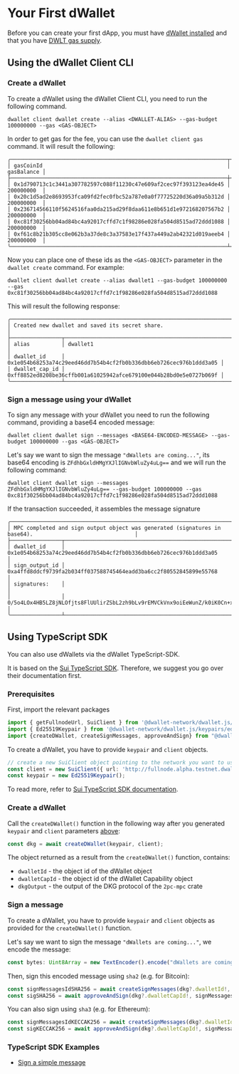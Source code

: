 # Your First dWallet

Before you can create your first dApp, you must have [dWallet installed](install-dwallet.mdx) and that you have [DWLT gas supply](./get-tokens).

## Using the dWallet Client CLI
### Create a dWallet

To create a dWallet using the dWallet Client CLI, you need to run the following command.
```shell
dwallet client dwallet create --alias <DWALLET-ALIAS> --gas-budget 100000000 --gas <GAS-OBJECT>
```

In order to get gas for the fee, you can use the `dwallet client gas` command. It will result the following:

```shell
╭────────────────────────────────────────────────────────────────────┬────────────╮
│ gasCoinId                                                          │ gasBalance │
├────────────────────────────────────────────────────────────────────┼────────────┤
│ 0x1d790713c1c3441a307782597c088f11230c47e609af2cec97f393123ea4de45 │ 200000000  │
│ 0x20c1d5ad2e8693953fca09fd2fec0fbc52a787e0a0f77725220d36a09a5b312d │ 200000000  │
│ 0x236714566110f5624516faa0da215ad29f8daa611e8b651d1e972168207567b2 │ 200000000  │
│ 0xc81f30256bb04ad84bc4a92017cffd7c1f98286e028fa504d8515ad72ddd1088 │ 200000000  │
│ 0xf61c8b21b305cc8e062b3a37de8c3a37583e17f437a449a2ab42321d019aeeb4 │ 200000000  │
╰────────────────────────────────────────────────────────────────────┴────────────╯
```

Now you can place one of these ids as the `<GAS-OBJECT>` parameter in the `dwallet create` command.
For example:

```shell
dwallet client dwallet create --alias dwallet1 --gas-budget 100000000 --gas 0xc81f30256bb04ad84bc4a92017cffd7c1f98286e028fa504d8515ad72ddd1088
```

This will result the following response:

```shell
╭─────────────────────────────────────────────────────────────────────────────────────╮
│ Created new dwallet and saved its secret share.                                     │
├────────────────┬────────────────────────────────────────────────────────────────────┤
│ alias          │ dwallet1                                                           │
│ dwallet_id     │ 0x1e054b68253a74c29eed46dd7b54b4cf2fb0b336dbb6eb726cec976b1ddd3a05 │
│ dwallet_cap_id │ 0xff8852ed8208be36cffb001a61025942afce679100e044b28bd0e5e0727b069f │
╰────────────────┴────────────────────────────────────────────────────────────────────╯
```

### Sign a message using your dWallet

To sign any message with your dWallet you need to run the following command, providing a base64 encoded message:

```shell
dwallet client dwallet sign --messages <BASE64-ENCODED-MESSAGE> --gas-budget 100000000 --gas <GAS-OBJECT>
```

Let's say we want to sign the message `"dWallets are coming..."`, its base64 encoding is `ZFdhbGxldHMgYXJlIGNvbWluZy4uLg==` and we will run the following command:

```shell
dwallet client dwallet sign --messages ZFdhbGxldHMgYXJlIGNvbWluZy4uLg== --gas-budget 100000000 --gas 0xc81f30256bb04ad84bc4a92017cffd7c1f98286e028fa504d8515ad72ddd1088
```

If the transaction succeeded, it assembles the message signature

```shell
╭───────────────────────────────────────────────────────────────────────────────────────────────────────────╮
│ MPC completed and sign output object was generated (signatures in base64).                                │
├────────────────┬──────────────────────────────────────────────────────────────────────────────────────────┤
│ dwallet_id     │ 0x1e054b68253a74c29eed46dd7b54b4cf2fb0b336dbb6eb726cec976b1ddd3a05                       │
│ sign_output_id │ 0xa4ffd8ddcf9739fa2b034ff037588745464eadd3ba6cc2f80552845899e55768                       │
│ signatures:    │                                                                                          │
│                │ 0/5o4LOx4HB5LZ8jNLOfjts8FlUUlirZSbL2zh9bLv9rEMVCkVnx9oiEeWunZ/k0iK0Cn+xtWVphaaJnxi93Lg== │
╰────────────────┴──────────────────────────────────────────────────────────────────────────────────────────╯
```

## Using TypeScript SDK

You can also use dWallets via the dWallet TypeScript-SDK.

It is based on the [Sui TypeScript SDK](https://sdk.mystenlabs.com/typescript). Therefore, we suggest you go over their documentation first.

### Prerequisites
First, import the relevant packages
```typescript
import { getFullnodeUrl, SuiClient } from '@dwallet-network/dwallet.js/client';
import { Ed25519Keypair } from '@dwallet-network/dwallet.js/keypairs/ed25519';
import {createDWallet, createSignMessages, approveAndSign} from "@dwallet-network/dwallet.js/signature-mpc";
```

To create a dWallet, you have to provide `keypair` and `client` objects. 
```typescript
// create a new SuiClient object pointing to the network you want to use
const client = new SuiClient({ url: 'http://fullnode.alpha.testnet.dwallet.cloud:9000' });
const keypair = new Ed25519Keypair();
```
To read more, refer to [Sui TypeScript SDK documentation](https://sdk.mystenlabs.com/typescript).

### Create a dWallet

Call the `createDWallet()` function in the following way after you generated `keypair` and `client` parameters [above](#prerequisites):
```typescript
const dkg = await createDWallet(keypair, client);
```

The object returned as a result from the `createDWallet()` function, contains:
* `dwalletId` - the object id of the dWallet object
* `dwalletCapId` - the object id of the dWallet Capability object
* `dkgOutput` - the output of the DKG protocol of the `2pc-mpc` crate 

### Sign a message

To create a dWallet, you have to provide `keypair` and `client` objects as provided for the `createDWallet()` function.

Let's say we want to sign the message `"dWallets are coming..."`, we encode the message:
```typescript
const bytes: Uint8Array = new TextEncoder().encode("dWallets are coming...");
```

Then, sign this encoded message using `sha2` (e.g. for Bitcoin):
```typescript
const signMessagesIdSHA256 = await createSignMessages(dkg?.dwalletId!, dkg?.dkgOutput, [bytes], "SHA256", keypair, client);
const sigSHA256 = await approveAndSign(dkg?.dwalletCapId!, signMessagesIdSHA256!, [bytes], keypair, client);
```

You can also sign using `sha3` (e.g. for Ethereum):
```typescript
const signMessagesIdKECCAK256 = await createSignMessages(dkg?.dwalletId!, dkg?.dkgOutput, [bytes], "KECCAK256", keypair, client);
const sigKECCAK256 = await approveAndSign(dkg?.dwalletCapId!, signMessagesIdKECCAK256!, [bytes], keypair, client);
```

### TypeScript SDK Examples
* [Sign a simple message](https://github.com/dwallet-labs/dwallet-network/blob/sign-ia-wasm/sdk/typescript/test/e2e/signature-mpc.test.ts)